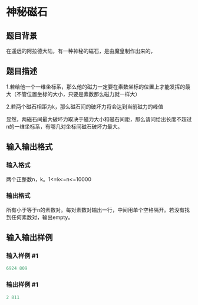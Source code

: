 # 神秘磁石

## 题目背景

在遥远的阿拉德大陆，有一种神秘的磁石，是由魔皇制作出来的，

## 题目描述

1.若给他一个一维坐标系，那么他的磁力一定要在素数坐标的位置上才能发挥的最大（不管位置坐标的大小，只要是素数那么磁力就一样大）

2.若两个磁石相距为k，那么磁石间的破坏力将会达到当前磁力的峰值

显然，两磁石间最大破坏力取决于磁力大小和磁石间距，那么请问给出长度不超过n的一维坐标系，有哪几对坐标间磁石破坏力最大。

## 输入输出格式

### 输入格式

两个正整数n，k。1<=k<=n<=10000

### 输出格式

所有小于等于n的素数对。每对素数对输出一行，中间用单个空格隔开。若没有找到任何素数对，输出empty。

## 输入输出样例

### 输入样例 #1

```cpp
6924 809
```


### 输出样例 #1

```cpp
2 811

```
